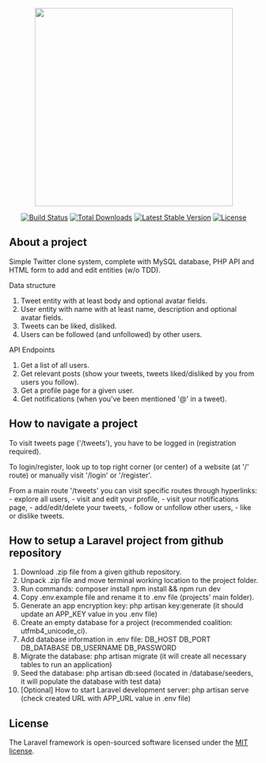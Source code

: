 <p align="center"><a href="https://laravel.com" target="_blank"><img src="https://raw.githubusercontent.com/laravel/art/master/logo-lockup/5%20SVG/2%20CMYK/1%20Full%20Color/laravel-logolockup-cmyk-red.svg" width="400"></a></p>

<p align="center">
<a href="https://travis-ci.org/laravel/framework"><img src="https://travis-ci.org/laravel/framework.svg" alt="Build Status"></a>
<a href="https://packagist.org/packages/laravel/framework"><img src="https://poser.pugx.org/laravel/framework/d/total.svg" alt="Total Downloads"></a>
<a href="https://packagist.org/packages/laravel/framework"><img src="https://poser.pugx.org/laravel/framework/v/stable.svg" alt="Latest Stable Version"></a>
<a href="https://packagist.org/packages/laravel/framework"><img src="https://poser.pugx.org/laravel/framework/license.svg" alt="License"></a>
</p>

## About a project

Simple Twitter clone system, complete with MySQL database, PHP API and HTML form to add and edit entities (w/o TDD).

Data structure
1. Tweet entity with at least body and optional avatar fields.
2. User entity with name with at least name, description and optional avatar fields.
3. Tweets can be liked, disliked.
4. Users can be followed (and unfollowed) by other users.

API Endpoints
1. Get a list of all users.
2. Get relevant posts (show your tweets, tweets liked/disliked by you from users you follow).
3. Get a profile page for a given user.
4. Get notifications (when you've been mentioned '@' in a tweet).

## How to navigate a project

To visit tweets page ('/tweets'), you have to be logged in (registration required).

To login/register, look up to top right corner (or center) of a website (at '/' route) or manually visit '/login' or '/register'.

From a main route '/tweets' you can visit specific routes through hyperlinks:
	- explore all users,
	- visit and edit your profile,
	- visit your notifications page,
	- add/edit/delete your tweets,
	- follow or unfollow other users,
	- like or dislike tweets.

## How to setup a Laravel project from github repository

1. Download .zip file from a given github repository.
2. Unpack .zip file and move terminal working location to the project folder.
3. Run commands:
	composer install
	npm install && npm run dev
4. Copy .env.example file and rename it to .env file (projects' main folder).
5. Generate an app encryption key:
	php artisan key:generate
	(it should update an APP_KEY value in you .env file) 
6. Create an empty database for a project (recommended coalition: utfmb4_unicode_ci).
7. Add database information in .env file:
	DB_HOST
	DB_PORT
	DB_DATABASE
	DB_USERNAME
	DB_PASSWORD
8. Migrate the database:
	php artisan migrate
	(it will create all necessary tables to run an application)
9. Seed the database:
	php artisan db:seed
	(located in /database/seeders, it will populate the database with test data)
10. [Optional] How to start Laravel development server:
	php artisan serve
	(check created URL with APP_URL value in .env file)

## License

The Laravel framework is open-sourced software licensed under the [MIT license](https://opensource.org/licenses/MIT).
